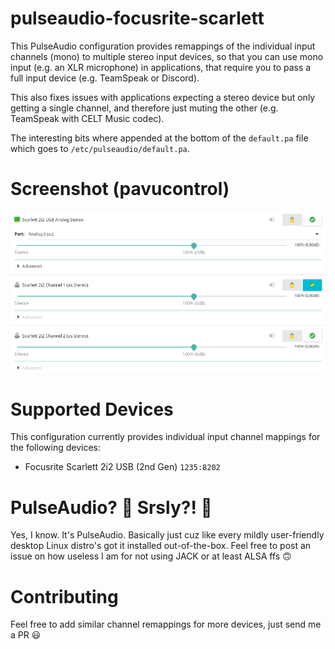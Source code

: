 # pulseaudio-focusrite-scarlett
This PulseAudio configuration provides remappings of the individual input channels (mono) to multiple stereo input devices, so that you can use mono input (e.g. an XLR microphone) in applications, that require you to pass a full input device (e.g. TeamSpeak or Discord).

This also fixes issues with applications expecting a stereo device but only getting a single channel, and therefore just muting the other (e.g. TeamSpeak with CELT Music codec).

The interesting bits where appended at the bottom of the ``default.pa`` file which goes to ``/etc/pulseaudio/default.pa``.

# Screenshot (pavucontrol)
![Configuration for the Scarlett 2i2 USB Interface](/.images/scarlett.png)

# Supported Devices
This configuration currently provides individual input channel mappings for the following devices:
- Focusrite Scarlett 2i2 USB (2nd Gen) `1235:8202`

# PulseAudio? 💪 Srsly?! 👊
Yes, I know. It's PulseAudio. Basically just cuz like every mildly user-friendly desktop Linux distro's got it installed out-of-the-box. Feel free to post an issue on how useless I am for not using JACK or at least ALSA ffs 🙃

# Contributing
Feel free to add similar channel remappings for more devices, just send me a PR 😃
